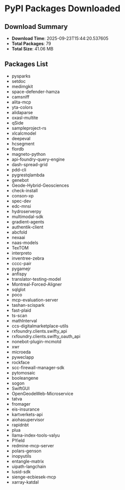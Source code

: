# PyPI Packages Downloaded

## Download Summary
- **Download Time**: 2025-09-23T15:44:20.537605
- **Total Packages**: 79
- **Total Size**: 41.06 MB

## Packages List
- pysparks
- setdoc
- medimgkit
- space-defender-hamza
- camsniff
- alita-mcp
- yta-colors
- alidaparse
- oxasl-multite
- qSide
- sampleproject-rs
- xlcalcmodel
- deepeval
- hcsegment
- flordb
- magneto-python
- api-foundry-query-engine
- dash-spread-grid
- pdd-cli
- pygrestqlambda
- genebot
- Geode-Hybrid-Geosciences
- check-install
- conson-xp
- spec-dev
- edc-mnsi
- hydroserverpy
- multimodal-sdk
- gradient-agents
- authentik-client
- abcfold
- nexaai
- naas-models
- TexTOM
- interpreto
- inventree-zebra
- cccc-pair
- pygamejr
- anfispy
- translator-testing-model
- Montreal-Forced-Aligner
- sqlglot
- poco
- mcp-evaluation-server
- tashan-scispark
- fast-plaid
- ts-scan
- mathInterval
- ccs-digitalmarketplace-utils
- rxfoundry.clients.swifty_api
- rxfoundry.clients.swifty_oauth_api
- nonebot-plugin-mcmotd
- xwr
- microeda
- pyweclapp
- rockface
- scc-firewall-manager-sdk
- pytomosaic
- booleangene
- sogon
- SwiftGUI
- OpenGeodeWeb-Microservice
- tatva
- fromager
- eis-insurance
- kartverkets-api
- aiohasupervisor
- rapidnbt
- plua
- llama-index-tools-valyu
- PYield
- redmine-mcp-server
- polars-genson
- inopyutils
- entangle-matrix
- uipath-langchain
- lusid-sdk
- sienge-ecbiesek-mcp
- xarray-katdal
